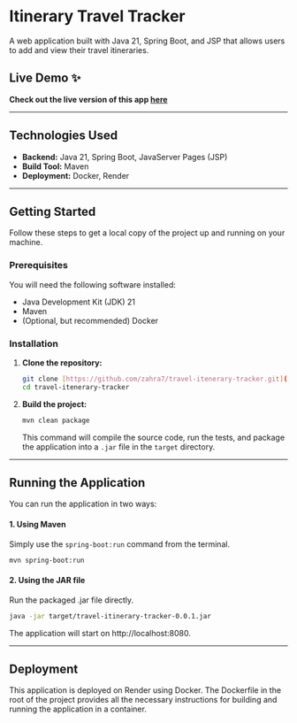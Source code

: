# Itinerary Travel Tracker

A web application built with Java 21, Spring Boot, and JSP that allows users to add and view their travel itineraries.

## Live Demo ✨

**Check out the live version of this app [here](https://travel-itenerary-tracker.onrender.com/)** 

---

## Technologies Used

* **Backend:** Java 21, Spring Boot, JavaServer Pages (JSP)
* **Build Tool:** Maven
* **Deployment:** Docker, Render

---

## Getting Started

Follow these steps to get a local copy of the project up and running on your machine.

### Prerequisites

You will need the following software installed:

* Java Development Kit (JDK) 21
* Maven
* (Optional, but recommended) Docker

### Installation

1.  **Clone the repository:**

    ```bash
    git clone [https://github.com/zahra7/travel-itenerary-tracker.git](https://github.com/zahra7/travel-itenerary-tracker.git)
    cd travel-itenerary-tracker
    ```

2.  **Build the project:**

    ```bash
    mvn clean package
    ```

    This command will compile the source code, run the tests, and package the application into a `.jar` file in the `target` directory.

---

## Running the Application

You can run the application in two ways:

#### 1. Using Maven

Simply use the `spring-boot:run` command from the terminal.

```bash
mvn spring-boot:run
```

#### 2. Using the JAR file
Run the packaged .jar file directly.

```bash
java -jar target/travel-itinerary-tracker-0.0.1.jar
```
The application will start on http://localhost:8080.

---

## Deployment
This application is deployed on Render using Docker. The Dockerfile in the root of the project provides all the necessary instructions for building and running the application in a container.
